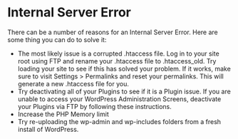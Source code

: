 # Internal Server Error #

There can be a number of reasons for an Internal Server Error. Here are some thing you can do to solve it:

* The most likely issue is a corrupted .htaccess file. Log in to your site root using FTP and rename your .htaccess file to .htaccess_old. Try loading your site to see if this has solved your problem. If it works, make sure to visit Settings > Permalinks and reset your permalinks. This will generate a new .htaccess file for you.
* Try deactivating all of your Plugins to see if it is a Plugin issue. If you are unable to access your WordPress Administration Screens, deactivate your Plugins via FTP by following these instructions.
* Increase the PHP Memory limit
* Try re-uploading the wp-admin and wp-includes folders from a fresh install of WordPress.